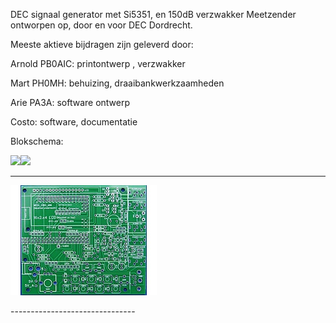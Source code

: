 DEC signaal generator met Si5351, en 150dB verzwakker
Meetzender ontworpen op, door en voor DEC Dordrecht.

Meeste aktieve bijdragen zijn geleverd door:

Arnold PB0AIC:  printontwerp , verzwakker

Mart PH0MH: behuizing, draaibankwerkzaamheden

Arie PA3A: software ontwerp

Costo: software, documentatie

Blokschema:
<p><img src="https://github.com/costonisp/Meetzender/blob/master/images/AttenuatorTN.jpg"></a><img src="https://github.com/costonisp/Meetzender/blob/master/images/AttenuatorPowerTN.jpg"></a></p> 

---------------------
<p><a target="_blank" rel="noopener noreferrer" href="https://github.com/costonisp/CW-keyer-K3NG-K5BCQ/blob/master/images/pcb_layout.jpg"><img src="https://github.com/costonisp/CW-keyer-K3NG-K5BCQ/blob/master/images/pcb-thumbnail.jpeg" alt="K5BCQ - PCB" style="max-width:100%;"></a></p>   
<p></p> 
-------------------------------
